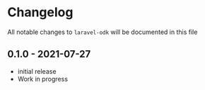 # Changelog

All notable changes to `laravel-odk` will be documented in this file

## 0.1.0 - 2021-07-27

- initial release
- Work in progress